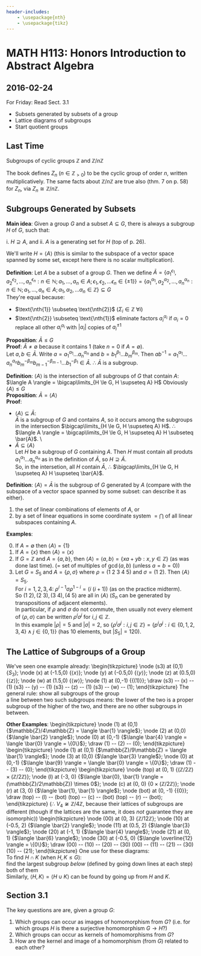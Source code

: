 ```yaml
---
header-includes:
    - \usepackage{nth}
    - \usepackage{tikz}
---
```


# MATH H113: Honors Introduction to Abstract Algebra
## 2016-02-24

For Friday: Read Sect. 3.1

- Subsets generated by subsets of a group
- Lattice diagrams of subgroups
- Start quotient groups

## Last Time
Subgroups of cyclic groups $\mathbb{Z}$ and $\mathbb{Z}/n\mathbb{Z}$

The book defines $Z_n$ ($n \in \mathbb{Z}_{> 0}$) to be the cyclic group of order $n$, written multiplicatively. The same facts about $\mathbb{Z}/n\mathbb{Z}$ are true also (thm. 7 on p. 58) for $Z_n$, via $Z_n \cong \mathbb{Z}/n\mathbb{Z}$.

## Subgroups Generated by Subsets
**Main idea**: Given a group $G$ and a subset $A \subseteq G$, there is always a subgroup $H$ of $G$, such that:

i. $H \supseteq A$, and
ii. $A$ is a generating set for $H$ (top of p. 26).

We'll write $H = \langle A \rangle$ (this is similar to the subspace of a vector space spanned by some set, except here there is no scalar multiplication).

**Definition**: Let $A$ be a subset of a group $G$. Then we define $\bar{A} = \{a_1^{\epsilon_1}, a_2^{\epsilon_2}, \ldots, a_n^{\epsilon_n} : n \in \mathbb{N}; a_1, \ldots, a_n \in A; \epsilon_1, \epsilon_2, \ldots \epsilon_n \in \{\pm 1\}\} = \{a_1^{\alpha_1}, a_2^{\alpha_2}, \ldots, a_n^{\alpha_n} : n \in \mathbb{N}; a_1, \ldots, a_n \in A; \alpha_1, \alpha_2, \ldots \alpha_n \in \mathbb{Z}\} \subseteq G$ \
They're equal because:

- $\text{\nth{1}} \subseteq \text{\nth{2}}$ ($\Sigma_i \in \mathbb{Z}\ \forall i$)
- $\text{\nth{2}} \subseteq \text{\nth{1}}$ eliminate factors $a_i^{\alpha_i}$ if $\alpha_i = 0$ replace all other $a_i^{\alpha_i}$ with $|\alpha_i|$ copies of $a_i^{\pm 1}$

**Proposition**: $\bar{A} \le G$ \
**Proof**: $\bar{A} \neq \emptyset$ because it contains 1 (take $n = 0$ if $A = \emptyset$). \
Let $a, b \in \bar{A}$. Write $a = a_1^{\alpha_1} \ldots a_n^{\alpha_n}$ and $b = b_1^{\beta_1} \ldots b_m^{\beta_m}$. Then $ab^{-1} = a_1^{\alpha_1} \ldots a_n^{\alpha_n}b_m^{-\beta_m}b_{m - 1}^{-\beta_{m - 1}} \ldots b_1^{-\beta_1} \in \bar{A}$. $\therefore$ $\bar{A}$ is a subgroup.

**Definition**: $\langle A \rangle$ is the intersection of all subgroups of $G$ that contain $A$: \
$\langle A \rangle = \bigcap\limits_{H \le G, H \supseteq A} H$ Obviously $\langle A \rangle \le G$ \
**Proposition**: $\bar{A} = \langle A \rangle$ \
**Proof**:

- $\langle A \rangle \subseteq \bar{A}$: \
$\bar{A}$ is a subgroup of $G$ and contains $A$, so it occurs among the subgroups in the intersection $\bigcap\limits_{H \le G, H \supseteq A} H$. $\therefore$ $\langle A \rangle = \bigcap\limits_{H \le G, H \supseteq A} H \subseteq \bar{A}$. \
- $\bar{A} \subseteq \langle A \rangle$ \
Let $H$ be a subgroup of $G$ containing $A$. Then $H$ must contain all produts $a_1^{\alpha_1} \ldots a_n^{\alpha_n}$ as in the definition of $\bar{A}$, so $H \supseteq \bar{A}$. \
So, in the intersetion, all $H$ contain $\bar{A}$, $\therefore$ $\bigcap\limits_{H \le G, H \supseteq A} H \supseteq \bar{A}$.

**Definition**: $\langle A \rangle = \bar{A}$ is the subgroup of $G$ generated by $A$ (compare with the subspace of a vector space spanned by some subset: can describe it as either).

1. the set of linear combinations of elements of $A$, or
2. by a set of linear equations in some coordinate system $= \bigcap\ \text{of all linear subspaces containing $A$}$.

**Examples**:

0. If $A = \emptyset$ then $\langle A \rangle = \{1\}$
1. If $A = \{x\}$ then $\langle A \rangle = \langle x \rangle$
2. If $G = \mathbb{Z}$ and $A = \{a, b\}$, then $\langle A \rangle = \langle a, b \rangle = \{xa + yb : x, y \in \mathbb{Z}\}$ (as was done last time). (= set of multiples of $\gcd(a, b)$ (unless $a = b = 0$))
3. Let $G = S_5$ and $A = \{\rho, \sigma\}$ where $\rho = (1\ 2\ 3\ 4\ 5)$ and $\sigma = (1\ 2)$. Then $\langle A \rangle = S_5$. \
For $i = 1, 2, 3, 4$: $\rho^{i - 1}\sigma\rho^{1 - i} = (i\ (i + 1))$ (as on the practice midterm). \
So $(1\ 2), (2\ 3), (3\ 4), (4\ 5)$ are all in $\langle A \rangle$ ($S_n$ can be generated by transpositions of adjacent elements). \
In particular, if $\rho$ and $\sigma$ do not commute, then usually not every element of $\langle \rho, \sigma \rangle$ can be written $\rho^i\sigma^j$ for $i, j \in \mathbb{Z}$. \
In this example $|\rho| = 5$ and $|\sigma| = 2$, so $\{\rho^i\sigma^j : i, j \in \mathbb{Z}\} = \{p^i\sigma^j : i \in \{0, 1, 2, 3, 4\} \land j \in \{0, 1\}\}$ (has 10 elements, but $|S_5| = 120$).

## The Lattice of Subgroups of a Group
We've seen one example already:
\begin{tikzpicture}
  \node (s3) at (0,1) {$S_3$};
  \node (x)  at (-1.5,0) {$\langle x \rangle$};
  \node (y)  at (-0.5,0) {$\langle y \rangle$};
  \node (z)  at (0.5,0) {$\langle z \rangle$};
  \node (w)  at (1.5,0) {$\langle w \rangle$};
  \node (1)  at (0,-1) {$\{(1)\}$};
  \draw
    (s3) -- (x) -- (1)
    (s3) -- (y) -- (1)
    (s3) -- (z) -- (1)
    (s3) -- (w) -- (1);
\end{tikzpicture}
The general rule: show all subgroups of the group \
a line between two such subgroups means: the lower of the two is a proper subgroup of the higher of the two, and there are no other subgroups in between.

**Other Examples**:
\begin{tikzpicture}
  \node (1) at (0,1)  {$\mathbb{Z}/4\mathbb{Z} = \langle \bar{1} \rangle$};
  \node (2) at (0,0)  {$\langle \bar{2} \rangle$};
  \node (0) at (0,-1) {$\langle \bar{4} \rangle = \langle \bar{0} \rangle = \{0\}$};
  \draw (1) -- (2) -- (0);
\end{tikzpicture}
\begin{tikzpicture}
  \node (1) at (0,1)  {$\mathbb{Z}/9\mathbb{Z} = \langle \bar{1} \rangle$};
  \node (3) at (0,0)  {$\langle \bar{3} \rangle$};
  \node (0) at (0,-1) {$\langle \bar{9} \rangle = \langle \bar{0} \rangle = \{0\}$};
  \draw (1) -- (3) -- (0);
\end{tikzpicture}
\begin{tikzpicture}
  \node (top) at (0, 1) {$(\mathbb{Z}/2\mathbb{Z}) \times (\mathbb{Z}/2\mathbb{Z})$};
  \node (l)   at (-3, 0) {$\langle \bar{0}, \bar{1} \rangle = (\mathbb{Z}/2\mathbb{Z}) \times 0$};
  \node (c)   at (0, 0) {$0 \times (\mathbb{Z}/2\mathbb{Z})$};
  \node (r)   at (3, 0) {$\langle \bar{1}, \bar{1} \rangle$};
  \node (bot) at (0, -1) {$\{0\}$};
  \draw
    (top) -- (l) -- (bot)
    (top) -- (c) -- (bot)
    (top) -- (r) -- (bot);
\end{tikzpicture}
($\therefore$ $V_4 \not\cong \mathbb{Z}/4\mathbb{Z}$, because their lattices of subgroups are different (though if the lattices are the same, it does *not* guarantee they are isomorphic))
\begin{tikzpicture}
  \node (00) at (0, 3) {$\mathbb{Z}/12\mathbb{Z}$};
  \node (10) at (-0.5, 2) {$\langle \bar{2} \rangle$};
  \node (11) at (0.5, 2) {$\langle \bar{3} \rangle$};
  \node (20) at (-1, 1) {$\langle \bar{4} \rangle$};
  \node (21) at (0, 1) {$\langle \bar{6} \rangle$};
  \node (30) at (-0.5, 0) {$\langle \overline{12} \rangle = \{0\}$};
  \draw
    (00) -- (10) -- (20) -- (30)
    (00) -- (11) -- (21) -- (30)
    (10) -- (21);
\end{tikzpicture}
One use for these diagrams: \
To find $H \cap K$ (when $H, K \le G$): \
find the largest subgroup *below* (defined by going down lines at each step) both of them \
Similarly, $\langle H, K \rangle = \langle H \cup K \rangle$ can be found by going up from $H$ and $K$.

## Section 3.1
The key questions are are, given a group $G$:

1. Which groups can occur as images of homomorphism from $G$? (i.e. for which groups $H$ is there a surjective homomorphism $G \to H$?)
2. Which groups can occur as kernels of homomorphisms from $G$?
3. How are the kernel and image of a homomorphism (from $G$) related to each other?
